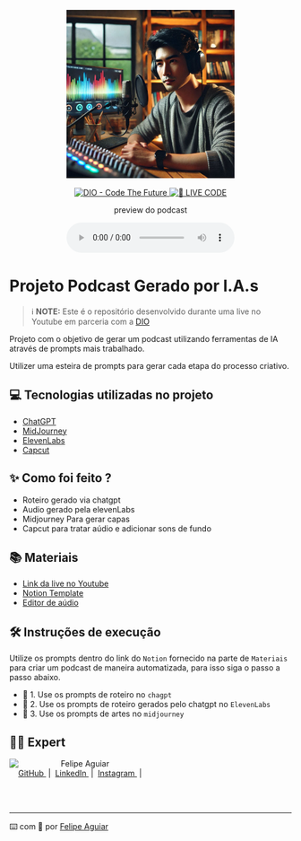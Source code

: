 <p align="center">
<img 
    src="./assets/Capa_Podcast.jpg"
    width="300"
/>
</p>

<p align="center">
<a href="https://dio.me/">
    <img 
        src="https://img.shields.io/badge/DIO-Code_The_Future-28DA77?logo=youtube" 
        alt="DIO - Code The Future">
</a>
<a href="https://dio.me/">
<img 
    src="https://img.shields.io/badge/🔴_LIVE_CODE-FF5E72" 
    alt="🔴 LIVE CODE">
</a>
</p>

<p align="center">
    preview do podcast
</p>

<div align="center">
    <audio src="output/podcast_editado.MP3" controls title="Podcast editado"></audio>
</div>

# Projeto Podcast Gerado por I.A.s


 > ℹ️ **NOTE:** Este é o repositório desenvolvido durante uma live no Youtube em parceria com a [DIO](https://dio.me)

Projeto com o objetivo de gerar um podcast utilizando ferramentas de IA através de prompts mais trabalhado.

Utilizer uma esteira de prompts para gerar cada etapa do processo criativo.

## 💻 Tecnologias utilizadas no projeto

- [ChatGPT](https://chat.openai.com/) 
- [MidJourney](https://www.midjourney.com/app/)
- [ElevenLabs](https://beta.elevenlabs.io/)
- [Capcut](https://www.capcut.com/pt-br/)

## ✨ Como foi feito ?

- Roteiro gerado via chatgpt
- Audio gerado pela elevenLabs
- Midjourney Para gerar capas
- Capcut para tratar aúdio e adicionar sons de fundo

## 📚 Materiais

- [Link da live no Youtube](https://www.youtube.com)
- [Notion Template](https://helpful-jump-17b.notion.site/PAS-Podcast-AI-Studio-210489e15d7a4a73b743bb159e45d06f?pvs=4)
- [Editor de aúdio](https://www.capcut.com/editor?from_page=landing_page&__action_from=picture_V%C3%ADdeos%20profissionais%20em%20minutos,%20n%C3%A3o%20em%20horas.)


## 🛠️ Instruções de execução

Utilize os prompts dentro do link do `Notion` fornecido na parte de `Materiais` para criar um podcast de maneira automatizada, para isso siga o passo a passo abaixo.

- 🤖 1. Use os prompts de roteiro no `chagpt`
- 🤖 2. Use os prompts de roteiro gerados pelo chatgpt no  `ElevenLabs`
- 🤖 3. Use os prompts de artes no `midjourney`

## 👨‍💻 Expert

<p>
    <img 
      align=left 
      margin=10 
      width=80 
      src="https://avatars.githubusercontent.com/u/37452836?v=4"
    />
    <p>&nbsp&nbsp&nbspFelipe Aguiar<br>
    &nbsp&nbsp&nbsp
    <a 
        href="https://github.com/felipeAguiarCode">
        GitHub
    </a>
    &nbsp;|&nbsp;
    <a 
        href="www.linkedin.com/in/felipe-exe">
        LinkedIn
    </a>
    &nbsp;|&nbsp;
    <a 
        href="https://www.instagram.com/felipeaguiar.exe/">
        Instagram
    </a>
    &nbsp;|&nbsp;</p>
</p>
<br/><br/>
<p>

---

⌨️ com 💜 por [Felipe Aguiar](https://github.com/felipeAguiarCode)
